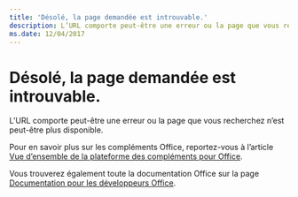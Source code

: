 ```yaml
---
title: 'Désolé, la page demandée est introuvable.'
description: L’URL comporte peut-être une erreur ou la page que vous recherchez n’est peut-être plus disponible.
ms.date: 12/04/2017
---
```



# <a name="were-sorry-we-cant-find-the-page-you-requested"></a>Désolé, la page demandée est introuvable.

L’URL comporte peut-être une erreur ou la page que vous recherchez n’est peut-être plus disponible.  

Pour en savoir plus sur les compléments Office, reportez-vous à l’article [Vue d’ensemble de la plateforme des compléments pour Office](https://docs.microsoft.com/fr-fr/office/dev/add-ins/overview/office-add-ins).

Vous trouverez également toute la documentation Office sur la page [Documentation pour les développeurs Office](https://developer.microsoft.com/office/docs).

